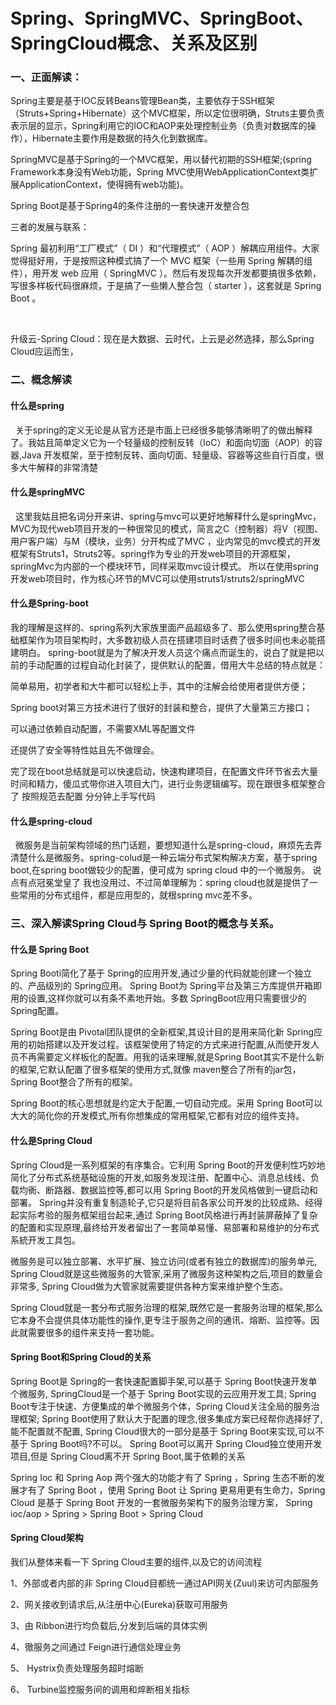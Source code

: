 # Spring、SpringMVC、SpringBoot、SpringCloud概念、关系及区别

### 一、正面解读：

Spring主要是基于IOC反转Beans管理Bean类，主要依存于SSH框架（Struts+Spring+Hibernate）这个MVC框架，所以定位很明确，Struts主要负责表示层的显示，Spring利用它的IOC和AOP来处理控制业务（负责对数据库的操作），Hibernate主要作用是数据的持久化到数据库。


SpringMVC是基于Spring的一个MVC框架，用以替代初期的SSH框架;(spring Framework本身没有Web功能，Spring MVC使用WebApplicationContext类扩展ApplicationContext，使得拥有web功能)。


Spring Boot是基于Spring4的条件注册的一套快速开发整合包


三者的发展与联系：


Spring 最初利用“工厂模式”（ DI ）和“代理模式”（ AOP ）解耦应用组件。大家觉得挺好用，于是按照这种模式搞了一个 MVC 框架（一些用 Spring 解耦的组件），用开发 web 应用（ SpringMVC ）。然后有发现每次开发都要搞很多依赖，写很多样板代码很麻烦，于是搞了一些懒人整合包（ starter ），这套就是 Spring Boot 。

  

升级云-Spring Cloud：现在是大数据、云时代，上云是必然选择，那么Spring Cloud应运而生，

### 二、概念解读

#### 什么是spring


  关于spring的定义无论是从官方还是市面上已经很多能够清晰明了的做出解释了。我姑且简单定义它为一个轻量级的控制反转（IoC）和面向切面（AOP）的容器,Java 开发框架，至于控制反转、面向切面、轻量级、容器等这些自行百度，很多大牛解释的非常清楚

#### 什么是springMVC


  这里我姑且把名词分开来讲、spring与mvc可以更好地解释什么是springMvc，MVC为现代web项目开发的一种很常见的模式，简言之C（控制器）将V（视图、用户客户端）与M（模块，业务）分开构成了MVC ，业内常见的mvc模式的开发框架有Struts1，Struts2等。spring作为专业的开发web项目的开源框架，springMvc为内部的一个模块环节，同样采取mvc设计模式。 所以在使用spring开发web项目时，作为核心环节的MVC可以使用struts1/struts2/springMVC


#### 什么是Spring-boot


我的理解是这样的、spring系列大家族里面产品超级多了、那么使用spring整合基础框架作为项目架构时，大多数初级人员在搭建项目时话费了很多时间也未必能搭建明白。 spring-boot就是为了解决开发人员这个痛点而诞生的，说白了就是把以前的手动配置的过程自动化封装了，提供默认的配置，借用大牛总结的特点就是：


简单易用，初学者和大牛都可以轻松上手，其中的注解会给使用者提供方便；


Spring boot对第三方技术进行了很好的封装和整合，提供了大量第三方接口；


可以通过依赖自动配置，不需要XML等配置文件


还提供了安全等特性姑且先不做理会。


完了现在boot总结就是可以快速启动，快速构建项目，在配置文件环节省去大量时间和精力，傻瓜式带你进入项目大门，进行业务逻辑编写。现在跟很多框架整合了 按照规范去配置 分分钟上手写代码



#### 什么是spring-cloud


  微服务是当前架构领域的热门话题，要想知道什么是spring-cloud，麻烦先去弄清楚什么是微服务。spring-colud是一种云端分布式架构解决方案，基于spring boot,在spring boot做较少的配置，便可成为 spring cloud 中的一个微服务。 说点有点冠冕堂皇了 我也没用过、不过简单理解为：spring cloud也就是提供了一些常用的分布式组件，都是应用型的，就根spring mvc差不多。

### 三、深入解读Spring Cloud与 Spring Boot的概念与关系。

#### 什么是 Spring Boot

Spring Booti简化了基于 Spring的应用开发,通过少量的代码就能创建一个独立的、产品级別的 Spring应用。 Spring Boot为 Spring平台及第三方库提供开箱即用的设置,这样你就可以有条不素地开始。多数 SpringBoot应用只需要很少的 Spring配置。
    

Spring Boot是由 Pivotal团队提供的全新框架,其设计目的是用来简化新 Spring应用的初始搭建以及开发过程。该框架使用了特定的方式来进行配置,从而使开发人员不再需要定义样板化的配置。用我的话来理解,就是Spring Boot其实不是什么新的框架,它默认配置了很多框架的使用方式,就像 maven整合了所有的jar包，Spring Boot整合了所有的框架。
    

Spring Boot的核心思想就是约定大于配置,一切自动完成。采用 Spring Boot可以大大的简化你的开发模式,所有你想集成的常用框架,它都有对应的组件支持。
    

#### 什么是Spring Cloud


Spring Cloud是一系列框架的有序集合。它利用 Spring Boot的开发便利性巧妙地简化了分布式系统基础设施的开发,如服务发现注册、配置中心、消息总线线、负载均衠、断路器、数据监控等,都可以用 Spring Boot的开发风格做到一键启动和部署。 Spring并没有重复制造轮子,它只是将目前各家公司开发的比较成熟、经得起实际考验的服务框架组台起来,通过 Spring Boot风格进行再封装屏蔽掉了复杂的配置和实现原理,最终给开发者留出了一套简单易懂、易部署和易维护的分布式系統开发工具包。
    

微服务是可以独立部署、水平扩展、独立访问(或者有独立的数据库)的服务单元, Spring Cloud就是这些微服务的大管家,采用了微服务这种架构之后,项目的数量会非常多, Spring Cloud做为大管家就需要提供各种方案来维护整个生态。
    

Spring Cloud就是一套分布式服务治理的框架,既然它是一套服务治理的框架,那么它本身不会提供具体功能性的操作,更专注于服务之间的通讯、熔断、监控等。因此就需要很多的组件来支持一套功能。
    

#### Spring Boot和Spring Cloud的关系


Spring Boot是 Spring的一套快速配置脚手架,可以基于 Spring Boot快速开发单个微服务, SpringCloud是一个基于 Spring Boot实现的云应用开发工具; Spring Boot专注于快速、方便集成的单个微服务个体，Spring Cloud关注全局的服务治理框架; Spring Boot使用了默认大于配置的理念,很多集成方案已经帮你选择好了,能不配置就不配置, Spring Cloud很大的一部分是基于 Spring Boot来实现,可以不基于 Spring Boot吗?不可以。 Spring Boot可以离开 Spring Cloud独立使用开发项目,但是 Spring Cloud离不开 Spring Boot,属于依赖的关系


Spring Ioc 和 Spring Aop 两个强大的功能才有了 Spring ，Spring 生态不断的发展才有了 Spring Boot ，使用 Spring Boot 让 Spring 更易用更有生命力，Spring Cloud 是基于 Spring Boot 开发的一套微服务架构下的服务治理方案， Spring ioc/aop > Spring > Spring Boot > Spring Cloud


#### Spring Cloud架构

我们从整体来看一下 Spring Cloud主要的组件,以及它的访间流程


1、外部或者内部的非 Spring Cloud目都统一通过API网关(Zuul)来访可内部服务

2、网关接收到请求后,从注册中心(Eureka)获取可用服务


3、由 Ribbon进行均负载后,分发到后端的具体实例


4、徹服务之间通过 Feign进行通信处理业务


5、 Hystrix负责处理服务超时熔断


6、 Turbine监控服务间的调用和焠断相关指标